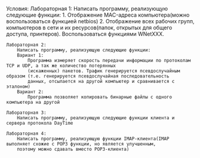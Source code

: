 Условия:
	Лабораторная 1:
		Написать программу, реализующую следующие функции:
		1. Отображение MAC-адреса компьютера(можно воспользоваться функцией netbios)
		2. Отображение всех рабочих групп, компьютеров в сети и их ресурсов(папок, открытых для общего доступа,
		   принтеров). Воспользоваться функциями WNetXXX.
		   
	Лабораторная 2:
		Написать программу, реализующую следующие функции:
		Вариант 1:
			Программа измеряет скорость передачи информации по протоколам TCP и UDP, а так же количество потерянных
			(искаженных) пакетов. Трафик генерируется псевдослучайным образом (т.е. генерируется псевдослучайная последовательность
			данных, отсылается на другой компьютер и сравнивается с эталоном)
		Вариант 2:
			Программа позволяет копировать бинарные файлы с одного компьютера на другой
			
	Лабораторная 3:
		Написать программу, реализующую следующие функции клиента и сервера протокола DayTime
		
	Лабораторная 4:
		Написать программу, реализующую функции IMAP-клиента(IMAP выполняет схожие с POP3 функции, но является улучшенным,
		поэтому можно сдавать вместо POP3-клиента)